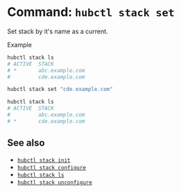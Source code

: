 # Command: `hubctl stack set`

Set stack by it's name as a current.

Example

```bash
hubctl stack ls
# ACTIVE  STACK
# *       abc.example.com
#         cde.example.com

hubctl stack set "cde.example.com"

hubctl stack ls
# ACTIVE  STACK
#         abc.example.com
# *       cde.example.com
```

## See also

* [`hubctl stack init`](hub-stack-init.md)
* [`hubctl stack configure`](hub-stack-configure.md)
* [`hubctl stack ls`](hub-stack-ls.md)
* [`hubctl stack unconfigure`](hub-stack-unconfigure.md)
